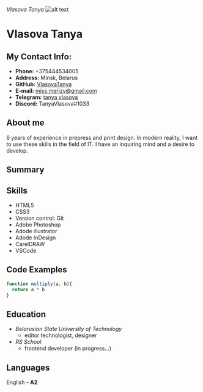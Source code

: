 *Vlasova Tanya*
![alt text](E:\rsschool\foto.jpg#alignleft"title")
# Vlasova Tanya
## My Contact Info:
+ **Phone:**  +375444534005
+ **Address:** Minsk, Belarus
+ **GitHub:** [VlasovaTanya](https://github.com/VlasovaTanya) 
+ **E-mail:** miss.merizy@gmail.com
+ **Telegram:** [tanya vlasova ](+375292721810)
+ **Discord:** TanyaVlasova#1033
## About me
6 years of experience in prepress and print design.
In modern reality, I want to use these skills in the field of IT. 
I have an inquiring mind and a desire to develop.

## Summary

## Skills
- HTML5
- CSS3 
- Version control: Git
- Adobe Photoshop
- Adode illustrator
- Adode InDesign
- CarelDRAW 
- VSCode

## Code Examples
``` JavaScript
function multiply(a, b){
  return a * b
}
```

## Education
+ *Belarusian State University of Technology*
    * editor technologist, designer
+ *RS School*
    * frontend developer (in progress...)
## Languages
English - **A2**
